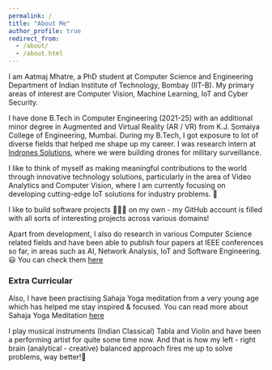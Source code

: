 ```yaml
---
permalink: /
title: "About Me"
author_profile: true
redirect_from: 
  - /about/
  - /about.html
---
```


I am Aatmaj Mhatre, a PhD student at Computer Science and Engineering Department of Indian Institute of Technology, Bombay (IIT-B). My primary areas of interest are Computer Vision, Machine Learning, IoT and Cyber Security. 

I have done B.Tech in Computer Engineering (2021-25) with an additional minor degree in Augmented and Virtual Reality (AR / VR) from K.J. Somaiya College of Engineering, Mumbai. During my B.Tech, I got exposure to lot of diverse fields that helped me shape up my career. I was research intern at [Indrones Solutions](https://indrones.com/), where we were building drones for military surveillance. 

I like to think of myself as making meaningful contributions to the world through innovative technology solutions, particularly in the area of Video Analytics and Computer Vision, where I am currently focusing on developing cutting-edge IoT solutions for industry problems. 🌟

I like to build software projects 🧑🏽‍💻 on my own - my GitHub account is filled with all sorts of interesting projects across various domains!

Apart from development, I also do research in various Computer Science related fields and have been able to publish four papers at IEEE conferences so far, in areas such as AI, Network Analysis, IoT and Software Engineering. 😃 You can check them [here](https://scholar.google.com/citations?user=ky53uMcAAAAJ)





### Extra Curricular

Also, I have been practising Sahaja Yoga meditation from a very young age which has helped me stay inspired & focused. You can read more about Sahaja Yoga Meditation [here](https://drive.google.com/file/d/12o2GNq6clqC08mbaqUWEIKMPdhdUsIuI/view?usp=sharing)

I play musical instruments (Indian Classical) Tabla and Violin and have been a performing artist for quite some time now. And that is how my left - right brain (analytical - creative) balanced approach fires me up to solve problems, way better!💫

